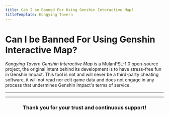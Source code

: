 ```yaml
---
title: Can I be Banned For Using Genshin Interactive Map?
titleTemplate: Kongying Tavern
---
```


# Can I be Banned For Using Genshin Interactive Map?

_Kongying Tavern Genshin Interactive Map_ is a MulanPSL-1.0 open-source project, the original intent behind its development is to have stress-free fun in Genshin Impact. This tool is not and will never be a third-party cheating software, it will not read nor edit game data and does not engage in any process that undermines Genshin Impact's terms of service.

---

<MediaIntroduction 
  media="self"
  text="Web Version Portal"
  link="https://yuanshen.site"
/>

<MediaIntroduction 
  media="self"
  text="Map Client Official Download"
  link="../../../download-client"
/>

---

 <div style="text-align: center;"><h3>Thank you for your trust and continuous support!</h3></div>

